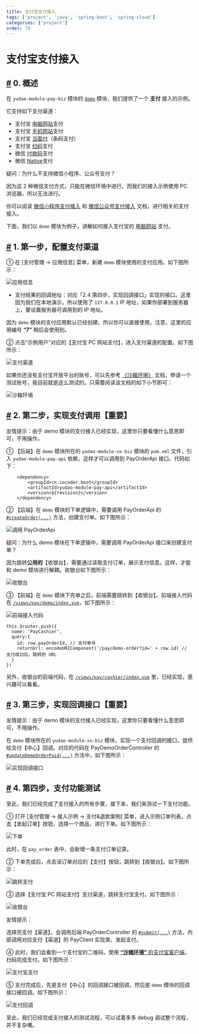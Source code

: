 ```yaml
---
title: 支付宝支付接入
tags: ['project', 'java', 'spring-boot', 'spring-cloud']
categories: ['project']
order: 79
---
```

# 支付宝支付接入

## [#](#_0-概述) 0. 概述

 在 `yudao-module-pay-biz` 模块的 [`demo`](https://github.com/YunaiV/ruoyi-vue-pro/tree/master/yudao-module-pay/yudao-module-pay-biz/src/main/java/cn/iocoder/yudao/module/pay/controller/admin/demo) 模块，我们提供了一个 **支付** 接入的示例。

 它支持如下支付渠道：

 * 支付宝 [电脑网站](https://opendocs.alipay.com/open/270/105898)支付
* 支付宝 [手机网站](https://opendocs.alipay.com/open/203/105288)支付
* 支付宝 [当面付](https://opendocs.alipay.com/open/194/105072)（条码支付）
* 支付宝 [扫码](https://opendocs.alipay.com/apis/02890k)支付
* 微信 [付款码](https://pay.weixin.qq.com/static/product/product_intro.shtml?name=qrcode)支付
* 微信 [Native](https://pay.weixin.qq.com/static/product/product_intro.shtml?name=qrcode)支付

 疑问：为什么不支持微信小程序、公众号支付？

 因为这 2 种微信支付方式，只能在微信环境中进行，而我们的接入示例使用 PC 浏览器，所以无法进行。

 你可以阅读 [微信小程序支付接入](/pay/wx-lite-pay-demo/) 和 [微信公众号支付接入](/pay/wx-pub-pay-demo/) 文档，进行相关的支付接入。

 下面，我们以 `demo` 模块为例子，讲解如何接入支付宝的 [电脑网站](https://opendocs.alipay.com/open/270/105898) 支付。

 ## [#](#_1-第一步-配置支付渠道) 1. 第一步，配置支付渠道

 ① 在 [支付管理 -> 应用信息] 菜单，新建 `demo` 模块使用的支付应用。如下图所示：

 ![应用信息](https://doc.iocoder.cn/img/%E6%94%AF%E4%BB%98%E6%89%8B%E5%86%8C/%E6%94%AF%E4%BB%98%E5%AE%9D%E6%94%AF%E4%BB%98%E6%8E%A5%E5%85%A5/%E5%BA%94%E7%94%A8%E4%BF%A1%E6%81%AF.png)

 * 支付结果的回调地址：对应「2.4 第四步，实现回调接口」实现的接口。这里因为我们在本地演示，所以使用了 `127.0.0.1` IP 地址，如果你部署到服务器上，要设置服务器可调用到的 IP 地址。

 因为 `demo` 模块的支付应用默认已经创建，所以你可以直接使用。注意，这里的应用编号 **“7”** 稍后会使用到。

 ② 点击“示例用户”对应的【支付宝 PC 网站支付】，进入支付渠道的配置。如下图所示：

 ![支付渠道](https://doc.iocoder.cn/img/%E6%94%AF%E4%BB%98%E6%89%8B%E5%86%8C/%E6%94%AF%E4%BB%98%E5%AE%9D%E6%94%AF%E4%BB%98%E6%8E%A5%E5%85%A5/%E6%94%AF%E4%BB%98%E6%B8%A0%E9%81%93.png)

 如果你还没有支付宝开放平台的账号，可以先参考 [《沙箱环境》](https://opendocs.alipay.com/common/02kkv7) 文档，申请一个测试账号，我目前就是这么测试的。只需要阅读该文档的如下小节即可：

 ![沙箱环境](https://doc.iocoder.cn/img/%E6%94%AF%E4%BB%98%E6%89%8B%E5%86%8C/%E6%94%AF%E4%BB%98%E5%AE%9D%E6%94%AF%E4%BB%98%E6%8E%A5%E5%85%A5/%E6%B2%99%E7%AE%B1%E7%8E%AF%E5%A2%83.png)

 ## [#](#_2-第二步-实现支付调用【重要】) 2. 第二步，实现支付调用【重要】

 友情提示：由于 demo 模块的支付接入已经实现，这里你只要看懂什么意思即可，不用操作。

 ① 【后端】在 `demo` 模块所在的 `yudao-module-xx-biz` 模块的 `pom.xml` 文件，引入 `yudao-module-pay-api` 依赖，这样才可以调用到 PayOrderApi 接口。代码如下：


```
    <dependency>
        <groupId>cn.iocoder.boot</groupId>
        <artifactId>yudao-module-pay-api</artifactId>
        <version>${revision}</version>
    </dependency>

```
② 【后端】在 `demo` 模块的下单逻辑中，需要调用 PayOrderApi 的 [`#createOrder(...)`](https://github.com/YunaiV/ruoyi-vue-pro/blob/master/yudao-module-pay/yudao-module-pay-biz/src/main/java/cn/iocoder/yudao/module/pay/service/demo/PayDemoOrderServiceImpl.java#L91-L96) 方法，创建支付单。如下图所示：

 ![调用 PayOrderApi](https://doc.iocoder.cn/img/%E6%94%AF%E4%BB%98%E6%89%8B%E5%86%8C/%E6%94%AF%E4%BB%98%E5%AE%9D%E6%94%AF%E4%BB%98%E6%8E%A5%E5%85%A5/%E8%B0%83%E7%94%A8PayOrderApi.png)

 疑问：为什么 demo 模块在下单逻辑中，需要调用 PayOrderApi 接口来创建支付单？

 因为跳转**公用的**【收银台】，需要通过读取支付订单，展示支付信息。这样，才能和 demo 模块进行解耦。收银台如下图所示：

 ![收银台](https://doc.iocoder.cn/img/%E6%94%AF%E4%BB%98%E6%89%8B%E5%86%8C/%E6%94%AF%E4%BB%98%E5%AE%9D%E6%94%AF%E4%BB%98%E6%8E%A5%E5%85%A5/%E6%94%B6%E9%93%B6%E5%8F%B0-1.png)

 ③ 【前端】在 `demo` 模块下完单之后，前端需要跳转到【收银台】。前端接入代码在 [`/views/pay/demo/index.vue`](https://github.com/yudaocode/yudao-ui-admin-vue2/blob/master/src/views/pay/demo/index.vue#L193-L201)，如下图所示：

 ![前端接入代码](https://doc.iocoder.cn/img/%E6%94%AF%E4%BB%98%E6%89%8B%E5%86%8C/%E6%94%AF%E4%BB%98%E5%AE%9D%E6%94%AF%E4%BB%98%E6%8E%A5%E5%85%A5/%E5%89%8D%E7%AB%AF%E6%8E%A5%E5%85%A5%E4%BB%A3%E7%A0%81.png)


```
this.$router.push({
  name: 'PayCashier',
  query:{
    id: row.payOrderId, // 支付单号
    returnUrl: encodeURIComponent('/pay/demo-order?id=' + row.id) // 支付成功后，跳转的 URL
  }
})

```
另外，收银台的前端代码，在 [`/views/pay/cashier/index.vue`](https://github.com/yudaocode/yudao-ui-admin-vue2/blob/master/src/views/pay/cashier/index.vue) 里，已经实现，感兴趣可以看看。

 ## [#](#_3-第三步-实现回调接口【重要】) 3. 第三步，实现回调接口【重要】

 友情提示：由于 demo 模块的支付接入已经实现，这里你只要看懂什么意思即可，不用操作。

 在 `demo` 模块所在的 `yudao-module-xx-biz` 模块，实现一个支付回调的接口，提供给支付【中心】回调。对应的代码在 PayDemoOrderController 的 [`#updateDemoOrderPaid(...)`](https://github.com/YunaiV/ruoyi-vue-pro/blob/master/yudao-module-pay/yudao-module-pay-biz/src/main/java/cn/iocoder/yudao/module/pay/controller/admin/demo/PayDemoOrderController.java#L50-L58) 方法中，如下图所示：

 ![实现回调接口](https://doc.iocoder.cn/img/%E6%94%AF%E4%BB%98%E6%89%8B%E5%86%8C/%E6%94%AF%E4%BB%98%E5%AE%9D%E6%94%AF%E4%BB%98%E6%8E%A5%E5%85%A5/%E5%AE%9E%E7%8E%B0%E5%9B%9E%E8%B0%83%E6%8E%A5%E5%8F%A3.png)

 ## [#](#_4-第四步-支付功能测试) 4. 第四步，支付功能测试

 至此，我们已经完成了支付接入的所有步骤，接下来，我们来测试一下支付功能。

 ① 打开 [支付管理 -> 接入示例 -> 支付&退款案例] 菜单，进入示例订单列表。点击【发起订单】按钮，选择一个商品，进行下单。如下图所示：

 ![下单](https://doc.iocoder.cn/img/%E6%94%AF%E4%BB%98%E6%89%8B%E5%86%8C/%E6%94%AF%E4%BB%98%E5%AE%9D%E6%94%AF%E4%BB%98%E6%8E%A5%E5%85%A5/%E6%B5%8B%E8%AF%95-%E4%B8%8B%E5%8D%95.png)

 此时，在 `pay_order` 表中，会新增一条支付订单记录。

 ② 下单完成后，点击该订单对应的【支付】按钮，跳转到【收银台】。如下图所示：

 ![跳转支付](https://doc.iocoder.cn/img/%E6%94%AF%E4%BB%98%E6%89%8B%E5%86%8C/%E6%94%AF%E4%BB%98%E5%AE%9D%E6%94%AF%E4%BB%98%E6%8E%A5%E5%85%A5/%E6%B5%8B%E8%AF%95-%E8%B7%B3%E8%BD%AC%E6%94%AF%E4%BB%98.png)

 ③ 选择【支付宝 PC 网站支付】支付渠道，跳转支付宝支付。如下图所示：

 ![收银台](https://doc.iocoder.cn/img/%E6%94%AF%E4%BB%98%E6%89%8B%E5%86%8C/%E6%94%AF%E4%BB%98%E5%AE%9D%E6%94%AF%E4%BB%98%E6%8E%A5%E5%85%A5/%E6%B5%8B%E8%AF%95-%E6%94%B6%E9%93%B6%E5%8F%B0.png)

 友情提示：

 选择完支付【渠道】，会调用后端 PayOrderController 的 [`#submit(...)`](https://github.com/YunaiV/ruoyi-vue-pro/blob/master/yudao-module-pay/yudao-module-pay-biz/src/main/java/cn/iocoder/yudao/module/pay/controller/admin/order/PayOrderController.java#L92-L97) 方法，内部调用对应支付【渠道】的 PayClient 实现类，发起支付。

 ④ 此时，我们会看到一个支付宝的二维码，使用 [**“沙箱环境”** 的支付宝客户端](https://opendocs.alipay.com/common/02kkv7#%E7%AC%AC%E4%BA%8C%E6%AD%A5%EF%BC%9A%E4%B8%8B%E8%BD%BD%E6%94%AF%E4%BB%98%E5%AE%9D%E5%AE%A2%E6%88%B7%E7%AB%AF)，扫码完成支付。如下图所示：

 ![支付宝支付](https://doc.iocoder.cn/img/%E6%94%AF%E4%BB%98%E6%89%8B%E5%86%8C/%E6%94%AF%E4%BB%98%E5%AE%9D%E6%94%AF%E4%BB%98%E6%8E%A5%E5%85%A5/%E6%B5%8B%E8%AF%95-%E6%94%AF%E4%BB%98%E5%AE%9D%E6%94%AF%E4%BB%98.png)

 ⑤ 支付完成后，先是支付【中心】的回调接口被回调，然后是 `demo` 模块的回调接口被回调。如下图所示：

 ![支付回调](https://doc.iocoder.cn/img/%E6%94%AF%E4%BB%98%E6%89%8B%E5%86%8C/%E6%94%AF%E4%BB%98%E5%AE%9D%E6%94%AF%E4%BB%98%E6%8E%A5%E5%85%A5/%E6%B5%8B%E8%AF%95-%E6%94%AF%E4%BB%98%E5%9B%9E%E8%B0%83.png)

 至此，我们已经完成支付接入的测试流程，可以试着多多 debug 调试整个流程，并不复杂噢。
